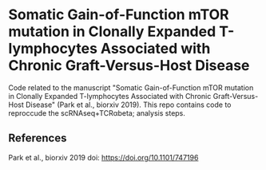 # Somatic Gain-of-Function mTOR mutation in Clonally Expanded T-lymphocytes Associated with Chronic Graft-Versus-Host Disease

Code related to the manuscript "Somatic Gain-of-Function mTOR mutation in Clonally Expanded T-lymphocytes Associated with Chronic Graft-Versus-Host Disease" (Park et al., biorxiv 2019). This repo contains code to reproccude the scRNAseq+TCR&alpha;beta; analysis steps.

## References
Park et al., biorxiv 2019 doi: https://doi.org/10.1101/747196

